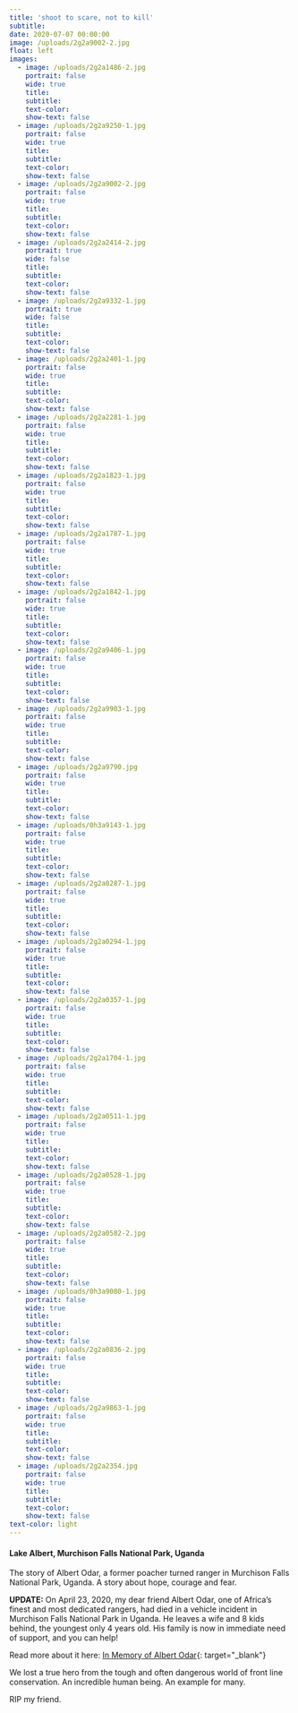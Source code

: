 ```yaml
---
title: 'shoot to scare, not to kill'
subtitle:
date: 2020-07-07 00:00:00
image: /uploads/2g2a9002-2.jpg
float: left
images:
  - image: /uploads/2g2a1486-2.jpg
    portrait: false
    wide: true
    title:
    subtitle:
    text-color:
    show-text: false
  - image: /uploads/2g2a9250-1.jpg
    portrait: false
    wide: true
    title:
    subtitle:
    text-color:
    show-text: false
  - image: /uploads/2g2a9002-2.jpg
    portrait: false
    wide: true
    title:
    subtitle:
    text-color:
    show-text: false
  - image: /uploads/2g2a2414-2.jpg
    portrait: true
    wide: false
    title:
    subtitle:
    text-color:
    show-text: false
  - image: /uploads/2g2a9332-1.jpg
    portrait: true
    wide: false
    title:
    subtitle:
    text-color:
    show-text: false
  - image: /uploads/2g2a2401-1.jpg
    portrait: false
    wide: true
    title:
    subtitle:
    text-color:
    show-text: false
  - image: /uploads/2g2a2281-1.jpg
    portrait: false
    wide: true
    title:
    subtitle:
    text-color:
    show-text: false
  - image: /uploads/2g2a1823-1.jpg
    portrait: false
    wide: true
    title:
    subtitle:
    text-color:
    show-text: false
  - image: /uploads/2g2a1787-1.jpg
    portrait: false
    wide: true
    title:
    subtitle:
    text-color:
    show-text: false
  - image: /uploads/2g2a1842-1.jpg
    portrait: false
    wide: true
    title:
    subtitle:
    text-color:
    show-text: false
  - image: /uploads/2g2a9406-1.jpg
    portrait: false
    wide: true
    title:
    subtitle:
    text-color:
    show-text: false
  - image: /uploads/2g2a9903-1.jpg
    portrait: false
    wide: true
    title:
    subtitle:
    text-color:
    show-text: false
  - image: /uploads/2g2a9790.jpg
    portrait: false
    wide: true
    title:
    subtitle:
    text-color:
    show-text: false
  - image: /uploads/0h3a9143-1.jpg
    portrait: false
    wide: true
    title:
    subtitle:
    text-color:
    show-text: false
  - image: /uploads/2g2a0287-1.jpg
    portrait: false
    wide: true
    title:
    subtitle:
    text-color:
    show-text: false
  - image: /uploads/2g2a0294-1.jpg
    portrait: false
    wide: true
    title:
    subtitle:
    text-color:
    show-text: false
  - image: /uploads/2g2a0357-1.jpg
    portrait: false
    wide: true
    title:
    subtitle:
    text-color:
    show-text: false
  - image: /uploads/2g2a1704-1.jpg
    portrait: false
    wide: true
    title:
    subtitle:
    text-color:
    show-text: false
  - image: /uploads/2g2a0511-1.jpg
    portrait: false
    wide: true
    title:
    subtitle:
    text-color:
    show-text: false
  - image: /uploads/2g2a0528-1.jpg
    portrait: false
    wide: true
    title:
    subtitle:
    text-color:
    show-text: false
  - image: /uploads/2g2a0582-2.jpg
    portrait: false
    wide: true
    title:
    subtitle:
    text-color:
    show-text: false
  - image: /uploads/0h3a9080-1.jpg
    portrait: false
    wide: true
    title:
    subtitle:
    text-color:
    show-text: false
  - image: /uploads/2g2a0836-2.jpg
    portrait: false
    wide: true
    title:
    subtitle:
    text-color:
    show-text: false
  - image: /uploads/2g2a9863-1.jpg
    portrait: false
    wide: true
    title:
    subtitle:
    text-color:
    show-text: false
  - image: /uploads/2g2a2354.jpg
    portrait: false
    wide: true
    title:
    subtitle:
    text-color:
    show-text: false
text-color: light
---
```


#### Lake Albert, Murchison Falls National Park, Uganda

The story of Albert Odar, a former poacher turned ranger in Murchison Falls National Park, Uganda. A story about hope, courage and fear.&nbsp;

**UPDATE:** On April 23, 2020, my dear friend Albert Odar, one of Africa’s finest and most dedicated rangers, had died in a vehicle incident in Murchison Falls National Park in Uganda. He leaves a wife and 8 kids behind, the youngest only 4 years old. His family is now in immediate need of support, and you can help\!

Read more about it here: [In Memory of Albert Odar](https://www.gofundme.com/f/in-memory-of-albert-odar){: target="_blank"}

We lost a true hero from the tough and often dangerous world of front line conservation. An incredible human being. An example for many.&nbsp;

RIP my friend.&nbsp;